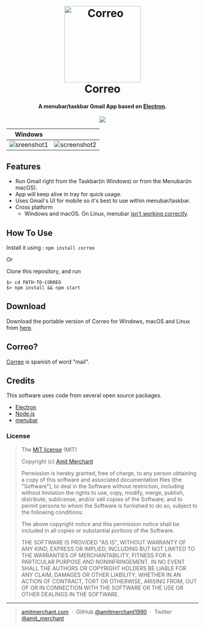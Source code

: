 <h1 align="center">
  <br>
  <a href="http://www.amitmerchant.com/correo"><img src="https://raw.githubusercontent.com/amitmerchant1990/correo/master/res/correo.png" alt="Correo" width="200"></a>
  <br>
  Correo
  <br>
</h1>

<h4 align="center">A menubar/taskbar Gmail App based on <a href="http://electron.atom.io" target="_blank">Electron</a>.</h4>
<p align="center">
  <a href="https://saythanks.io/to/amitmerchant1990">
      <img src="https://img.shields.io/badge/SayThanks.io-%E2%98%BC-1EAEDB.svg">
  </a>
</p>

|  Windows            |  &nbsp; |
|---------------------|----------------------|
|![sreenshot1](https://raw.githubusercontent.com/amitmerchant1990/correo/master/res/screenshot.png) |  ![screenshot2](https://raw.githubusercontent.com/amitmerchant1990/correo/master/res/screenshot2.png) |

## Features

* Run Gmail right from the Taskbar(in Windows) or from the Menubar(in macOS).
* App will keep alive in tray for quick usage.
* Uses Gmail's UI for mobile so it's best to use within menubar/taskbar.
* Cross platform
  - Windows and macOS. On Linux, menubar [isn't working correctly](https://github.com/electron/electron/issues/6773).

## How To Use

Install it using : `npm install correo`

*Or*

Clone this repository, and run

```
$> cd PATH-TO-CORREO
$> npm install && npm start
```

## Download

Download the portable version of Correo for Windows, macOS and Linux from [here](https://github.com/amitmerchant1990/correo/releases/latest).

## Correo?

[Correo](http://www.spanishdict.com/translate/correo) is spanish of word "mail".

## Credits

This software uses code from several open source packages.

- [Electron](http://electron.atom.io/)
- [Node.js](https://nodejs.org/)
- [menubar](https://github.com/maxogden/menubar)

### License

>The [MIT license](https://opensource.org/licenses/MIT) (MIT)
>
>Copyright (c) [Amit Merchant](https://www.amitmerchant.com/)
>
>Permission is hereby granted, free of charge, to any person obtaining a copy of this software and associated documentation files (the "Software"), to deal in the Software without restriction, including without limitation the rights to use, copy, modify, merge, publish, distribute, sublicense, and/or sell copies of the Software, and to permit persons to whom the Software is furnished to do so, subject to the following conditions:
>
>The above copyright notice and this permission notice shall be included in all copies or substantial portions of the Software.
>
>THE SOFTWARE IS PROVIDED "AS IS", WITHOUT WARRANTY OF ANY KIND, EXPRESS OR IMPLIED, INCLUDING BUT NOT LIMITED TO THE WARRANTIES OF MERCHANTABILITY, FITNESS FOR A PARTICULAR PURPOSE AND NONINFRINGEMENT. IN NO EVENT SHALL THE AUTHORS OR COPYRIGHT HOLDERS BE LIABLE FOR ANY CLAIM, DAMAGES OR OTHER LIABILITY, WHETHER IN AN ACTION OF CONTRACT, TORT OR OTHERWISE, ARISING FROM, OUT OF OR IN CONNECTION WITH THE SOFTWARE OR THE USE OR OTHER DEALINGS IN THE SOFTWARE.

---

> [amitmerchant.com](https://www.amitmerchant.com) &nbsp;&middot;&nbsp;
> GitHub [@amitmerchant1990](https://github.com/amitmerchant1990) &nbsp;&middot;&nbsp;
> Twitter [@amit_merchant](https://twitter.com/amit_merchant)
